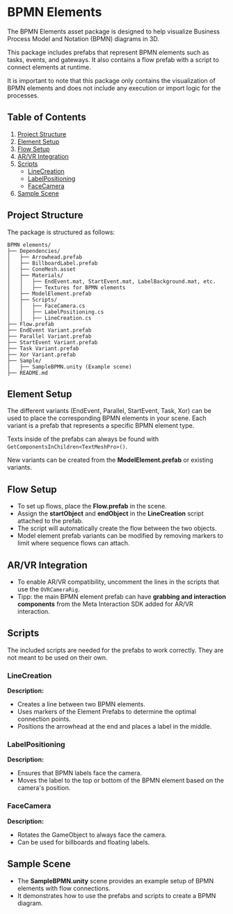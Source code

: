 # BPMN Elements

The BPMN Elements asset package is designed to help visualize Business Process Model and Notation (BPMN) diagrams in 3D.

This package includes prefabs that represent BPMN elements such as tasks, events, and gateways. It also contains a flow prefab with a script to connect elements at runtime.

It is important to note that this package only contains the visualization of BPMN elements and does not include any execution or import logic for the processes.

## Table of Contents
1. [Project Structure](#project-structure)
2. [Element Setup](#element-setup)
3. [Flow Setup](#flow-setup)
4. [AR/VR Integration](#arvr-integration)
5. [Scripts](#scripts)
    - [LineCreation](#linecreation)
    - [LabelPositioning](#labelpositioning)
    - [FaceCamera](#facecamera)
6. [Sample Scene](#sample-scene)

## Project Structure
The package is structured as follows:

```
BPMN elements/
├── Dependencies/
│   ├── Arrowhead.prefab
│   ├── BillboardLabel.prefab
│   ├── ConeMesh.asset
│   ├── Materials/
│   │   ├── EndEvent.mat, StartEvent.mat, LabelBackground.mat, etc.
│   │   ├── Textures for BPMN elements
│   ├── ModelElement.prefab
│   ├── Scripts/
│   │   ├── FaceCamera.cs
│   │   ├── LabelPositioning.cs
│   │   ├── LineCreation.cs
├── Flow.prefab
├── EndEvent Variant.prefab
├── Parallel Variant.prefab
├── StartEvent Variant.prefab
├── Task Variant.prefab
├── Xor Variant.prefab
├── Sample/
│   ├── SampleBPMN.unity (Example scene)
├── README.md
```

## Element Setup

The different variants (EndEvent, Parallel, StartEvent, Task, Xor) can be used to place the corresponding BPMN elements in your scene. Each variant is a prefab that represents a specific BPMN element type.

Texts inside of the prefabs can always be found with `GetComponentsInChildren<TextMeshPro>()`.

New variants can be created from the **ModelElement.prefab** or existing variants.

## Flow Setup
- To set up flows, place the **Flow.prefab** in the scene.
- Assign the **startObject** and **endObject** in the **LineCreation** script attached to the prefab.
- The script will automatically create the flow between the two objects.
- Model element prefab variants can be modified by removing markers to limit where sequence flows can attach.

## AR/VR Integration
- To enable AR/VR compatibility, uncomment the lines in the scripts that use the `OVRCameraRig`.
- Tipp: the main BPMN element prefab can have **grabbing and interaction components** from the Meta Interaction SDK added for AR/VR interaction.

## Scripts

The included scripts are needed for the prefabs to work correctly. They are not meant to be used on their own.

### LineCreation
**Description:**
- Creates a line between two BPMN elements.
- Uses markers of the Element Prefabs to determine the optimal connection points.
- Positions the arrowhead at the end and places a label in the middle.

### LabelPositioning
**Description:**
- Ensures that BPMN labels face the camera.
- Moves the label to the top or bottom of the BPMN element based on the camera's position.

### FaceCamera
**Description:**
- Rotates the GameObject to always face the camera.
- Can be used for billboards and floating labels.

## Sample Scene
- The **SampleBPMN.unity** scene provides an example setup of BPMN elements with flow connections.
- It demonstrates how to use the prefabs and scripts to create a BPMN diagram.